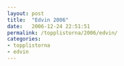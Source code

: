 ```yaml
---
layout: post
title:  "Edvin 2006"
date:   2006-12-24 22:51:51
permalink: /topplistorna/2006/edvin/
categories:
- topplistorna
- edvin
---
```

